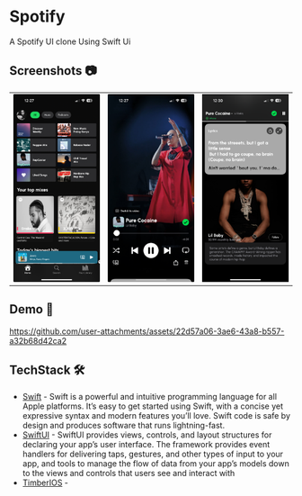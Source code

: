 # Spotify

A Spotify UI clone Using Swift Ui


## **Screenshots 📷**
| | | |
|:-------------------------:|:-------------------------:|:-------------------------:|
|<img src="./screenshots/one.jpeg" width="300"> | <img src="./screenshots/two.jpeg" width="300"> | <img src="./screenshots/three.PNG" width="300"> |


## **Demo 🎥**



https://github.com/user-attachments/assets/22d57a06-3ae6-43a8-b557-a32b68d42ca2


## TechStack 🛠️
- [Swift](https://developer.apple.com/swift/) - Swift is a powerful and intuitive programming language for all Apple platforms. It’s easy to get started using Swift, with a concise yet expressive syntax and modern features you’ll love. Swift code is safe by design and produces software that runs lightning-fast.
- [SwiftUI](https://developer.apple.com/documentation/swiftui/) - SwiftUI provides views, controls, and layout structures for declaring your app’s user interface. The framework provides event handlers for delivering taps, gestures, and other types of input to your app, and tools to manage the flow of data from your app’s models down to the views and controls that users see and interact with
- [TimberIOS](https://github.com/Felix-Kariuki/TimberIOS) - 


